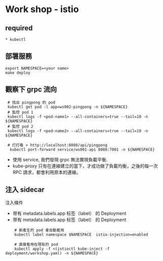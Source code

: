 # Work shop - istio
## required
    * kubectl 

## 部署服務
````
export NAMESPACE=<your name>
make deploy
````

## 觀察下 grpc 流向

````
 # 找出 pingpong 的 pod 
 kubectl get pod -l app=ws002-pingpong -n ${NAMESPACE}
 # 監控 pod 1 
 kubectl logs -f <pod-name1> --all-containers=true --tail=10 -n  ${NAMESPACE}
 # 監控 pod 2 
 kubectl logs -f <pod-name2> --all-containers=true --tail=10 -n  ${NAMESPACE}

 # 打打看 > http://localhost:8080/api/pingpong
  kubectl port-forward service/ws001-api 8080:7001 -n ${NAMESPACE}
````
* 使用 service, 我們發現 grpc 無法實現負載平衡. 
* kube-proxy 只有在連線建立的當下，才成功做了負載均衡，之後的每一次 RPC 請求，都會利用原本的連線。

## 注入 sidecar
注入條件
* 带有 metadata.labels.app  标签（label） 的 Deployment
* 带有 metadata.labels.app  标签（label） 的 Deployment
````
    # 新產生的 pod 會自動套用
    kubectl label namespace $NAMESPACE  istio-injection=enabled

    # 直接套用在現有的 pod
    kubectl apply -f <(istioctl kube-inject -f deployment/workshop.yaml) -n ${NAMESPACE}
````

